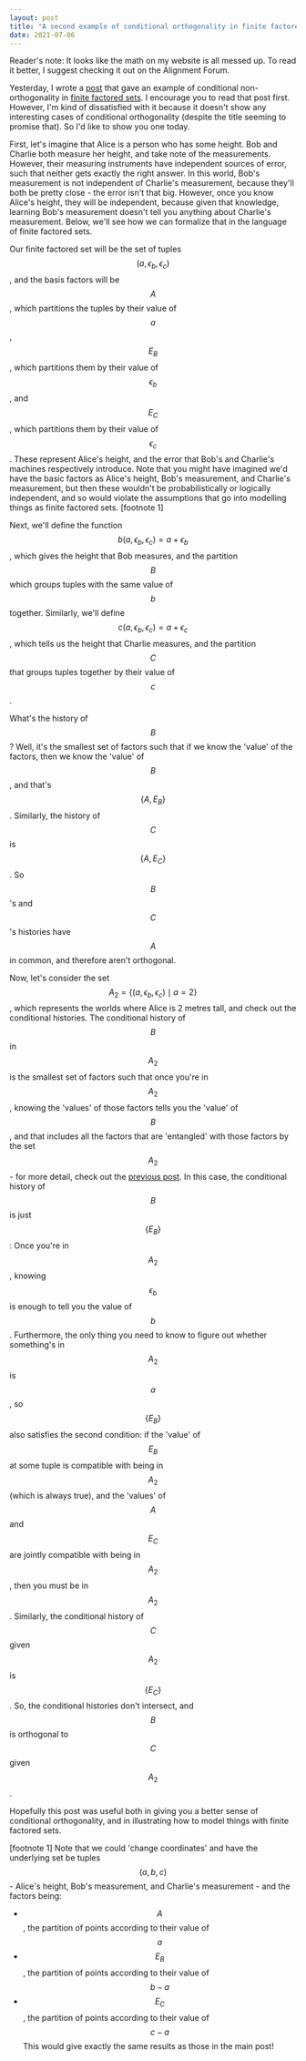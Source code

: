 ```yaml
---
layout: post
title: "A second example of conditional orthogonality in finite factored sets"
date: 2021-07-06
---
```


Reader's note: It looks like the math on my website is all messed up. To read it better, I suggest checking it out on the Alignment Forum.

Yesterday, I wrote a [post](https://danielfilan.com/2021/07/05/simple_example_conditional_orthogonality_ffs.html) that gave an example of conditional non-orthogonality in [finite factored sets](https://www.alignmentforum.org/s/kxs3eeEti9ouwWFzr/p/N5Jm6Nj4HkNKySA5Z). I encourage you to read that post first. However, I'm kind of dissatisfied with it because it doesn't show any interesting cases of conditional orthogonality (despite the title seeming to promise that). So I'd like to show you one today.

First, let's imagine that Alice is a person who has some height. Bob and Charlie both measure her height, and take note of the measurements. However, their measuring instruments have independent sources of error, such that neither gets exactly the right answer. In this world, Bob's measurement is not independent of Charlie's measurement, because they'll both be pretty close - the error isn't that big. However, once you know Alice's height, they will be independent, because given that knowledge, learning Bob's measurement doesn't tell you anything about Charlie's measurement. Below, we'll see how we can formalize that in the language of finite factored sets.

Our finite factored set will be the set of tuples $$(a, \epsilon_b, \epsilon_c)$$, and the basis factors will be $$A$$, which partitions the tuples by their value of $$a$$, $$E_B$$, which partitions them by their value of $$\epsilon_b$$, and $$E_C$$, which partitions them by their value of $$\epsilon_c$$. These represent Alice's height, and the error that Bob's and Charlie's machines respectively introduce. Note that you might have imagined we'd have the basic factors as Alice's height, Bob's measurement, and Charlie's measurement, but then these wouldn't be probabilistically or logically independent, and so would violate the assumptions that go into modelling things as finite factored sets. [footnote 1]

Next, we'll define the function $$b(a, \epsilon_b, \epsilon_c) = a + \epsilon_b$$, which gives the height that Bob measures, and the partition $$B$$ which groups tuples with the same value of $$b$$ together. Similarly, we'll define $$c(a, \epsilon_b, \epsilon_c) = a + \epsilon_c$$, which tells us the height that Charlie measures, and the partition $$C$$ that groups tuples together by their value of $$c$$.

What's the history of $$B$$? Well, it's the smallest set of factors such that if we know the 'value' of the factors, then we know the 'value' of $$B$$, and that's $$\{A, E_B\}$$. Similarly, the history of $$C$$ is $$\{A, E_C\}$$. So $$B$$'s and $$C$$'s histories have $$A$$ in common, and therefore aren't orthogonal.

Now, let's consider the set $$A_2 = \{(a, \epsilon_b, \epsilon_c) \mid a = 2\}$$, which represents the worlds where Alice is 2 metres tall, and check out the conditional histories. The conditional history of $$B$$ in $$A_2$$ is the smallest set of factors such that once you're in $$A_2$$, knowing the 'values' of those factors tells you the 'value' of $$B$$, and that includes all the factors that are 'entangled' with those factors by the set $$A_2$$ - for more detail, check out the [previous post](https://danielfilan.com/2021/07/05/simple_example_conditional_orthogonality_ffs.html). In this case, the conditional history of $$B$$ is just $$\{E_B\}$$: Once you're in $$A_2$$, knowing $$\epsilon_b$$ is enough to tell you the value of $$b$$. Furthermore, the only thing you need to know to figure out whether something's in $$A_2$$ is $$a$$, so $$\{E_B\}$$ also satisfies the second condition: if the 'value' of $$E_B$$ at some tuple is compatible with being in $$A_2$$ (which is always true), and the 'values' of $$A$$ and $$E_C$$ are jointly compatible with being in $$A_2$$, then you must be in $$A_2$$. Similarly, the conditional history of $$C$$ given $$A_2$$ is $$\{E_C\}$$. So, the conditional histories don't intersect, and $$B$$ is orthogonal to $$C$$ given $$A_2$$.

Hopefully this post was useful both in giving you a better sense of conditional orthogonality, and in illustrating how to model things with finite factored sets.

[footnote 1] Note that we could 'change coordinates' and have the underlying set be tuples $$(a,b,c)$$ - Alice's height, Bob's measurement, and Charlie's measurement - and the factors being:
- $$A$$, the partition of points according to their value of $$a$$
- $$E_B$$, the partition of points according to their value of $$b - a$$
- $$E_C$$, the partition of points according to their value of $$c - a$$
This would give exactly the same results as those in the main post!
